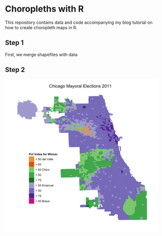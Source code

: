 Choropleths with R
==================

This repository contains data and code accompanying my blog tutorial on how to create choropleth maps in R.

Step 1
-------

First, we merge shapefiles with data

Step 2
-------

![Choropleth Map of Winners](3_figures/winner4.png) 